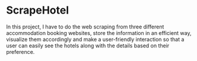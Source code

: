 # ScrapeHotel
In this project, I have to do the web scraping from three different accommodation booking websites, store the information in an efficient way, visualize them accordingly and make a user-friendly interaction so that a user can easily see the hotels along with the details based on their preference.

